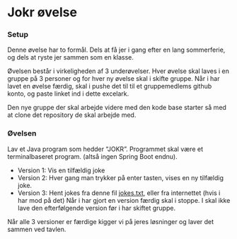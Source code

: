 # Jokr øvelse

### Setup
Denne øvelse har to formål. Dels at få jer i gang efter en lang sommerferie, og dels at ryste jer sammen som en klasse.

Øvelsen består i virkeligheden af 3 underøvelser. Hver øvelse skal laves i en gruppe på 3 personer og for hver ny øvelse skal i skifte gruppe. Når i har lavet en øvelse færdig, skal i pushe det til til et gruppemedlems github konto, og paste linket ind i dette excelark.

Den nye gruppe der skal arbejde videre med den kode base starter så med at clone det repository de skal arbejde med.

### Øvelsen
Lav et Java program som hedder “JOKR”.
Programmet skal være et terminalbaseret program. (altså ingen Spring Boot endnu).

* Version 1: Vis en tilfældig joke
* Version 2: Hver gang man trykker på enter tasten, vises en ny tilfældig joke.
* Version 3: Hent jokes fra denne fil [jokes.txt](https://dat19b.github.io/Semesterplan/w35_jokes.txt), eller fra internettet (hvis i har mod på det)
Når i har gjort en version færdig skal i stoppe. I skal ikke lave den efterfølgende version før i har skiftet gruppe.

Når alle 3 versioner er færdige kigger vi på jeres løsninger og laver det sammen ved tavlen.

